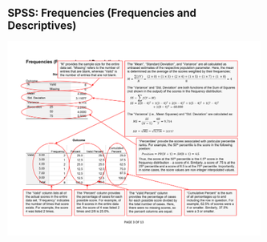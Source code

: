 ## SPSS: Frequencies (Frequencies and Descriptives)

<p align="center"><kbd><img src="descriptives.png"></kbd></p>
